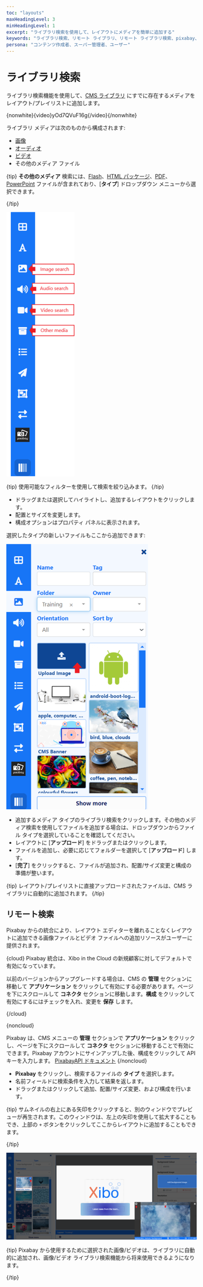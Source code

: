 ```yaml
---
toc: "layouts"
maxHeadingLevel: 3
minHeadingLevel: 1
excerpt: "ライブラリ検索を使用して、レイアウトにメディアを簡単に追加する"
keywords: "ライブラリ検索、リモート ライブラリ、リモート ライブラリ検索、pixabay、ファイルのアップロード"
persona: "コンテンツ作成者、スーパー管理者、ユーザー"
---
```


# ライブラリ検索

ライブラリ検索機能を使用して、[CMS ライブラリ](media_library.html) にすでに存在するメディアをレイアウト/プレイリストに追加します。

{nonwhite}{video}yOd7QVuF16g{/video}{/nonwhite}

ライブラリ メディアは次のものから構成されます:

- [画像](media_module_image.html)
- [オーディオ](media_module_audio.html)
- [ビデオ](media_module_video.html)
- その他のメディア ファイル

{tip}
**その他のメディア** 検索には、[Flash](media_module_flash.html)、[HTML パッケージ](media_module_htmlpackage)、[PDF](media_module_pdf.html)、[PowerPoint](media_module_powerpoint.html#content-3-upload-a-prepared-ppt-file-windows-players-only) ファイルが含まれており、[**タイプ**] ドロップダウン メニューから選択できます。

{/tip}

![ライブラリ検索](img/v4_layouts_library_search.png)

{tip}
使用可能なフィルターを使用して検索を絞り込みます。
{/tip}

- ドラッグまたは選択してハイライトし、追加するレイアウトをクリックします。
- 配置とサイズを変更します。
- 構成オプションはプロパティ パネルに表示されます。

選択したタイプの新しいファイルもここから追加できます:

![レイアウトにファイルをアップロード](img/v4_layouts_upload_file.png)

- 追加するメディア タイプのライブラリ検索をクリックします。その他のメディア検索を使用してファイルを追加する場合は、ドロップダウンからファイル タイプを選択していることを確認してください。
- レイアウトに [**アップロード**] をドラッグまたはクリックします。
- ファイルを追加し、必要に応じてフォルダーを選択して [**アップロード**] します。
- [**完了**] をクリックすると、ファイルが追加され、配置/サイズ変更と構成の準備が整います。

{tip}
レイアウト/プレイリストに直接アップロードされたファイルは、CMS ライブラリに自動的に追加されます。
{/tip}

## リモート検索

Pixabay からの統合により、レイアウト エディターを離れることなくレイアウトに追加できる画像ファイルとビデオ ファイルへの追加リソースがユーザーに提供されます。

{cloud}
Pixabay 統合は、Xibo in the Cloud の新規顧客に対してデフォルトで有効になっています。

以前のバージョンからアップグレードする場合は、CMS の **管理** セクションに移動して **アプリケーション** をクリックして有効にする必要があります。ページを下にスクロールして **コネクタ** セクションに移動します。**構成** をクリックして有効にするにはチェックを入れ、変更を **保存** します。

{/cloud}

{noncloud}

Pixabay は、CMS メニューの **管理** セクションで **アプリケーション** をクリックし、ページを下にスクロールして **コネクタ** セクションに移動することで有効にできます。Pixabay アカウントにサインアップした後、構成をクリックして API キーを入力します。 [PixabayAPI ドキュメント](https://pixabay.com/api/docs/)
{/noncloud}

- **Pixabay** をクリックし、検索するファイルの **タイプ** を選択します。
- 名前フィールドに検索条件を入力して結果を返します。
- ドラッグまたはクリックして追加、配置/サイズ変更、および構成を行います。

{tip}
サムネイルの右上にある矢印をクリックすると、別のウィンドウでプレビューが再生されます。このウィンドウは、左上の矢印を使用して拡大することもでき、上部の `+` ボタンをクリックしてここからレイアウトに追加することもできます。

{/tip}

![Pixabay 検索](img/v4_layouts_remote_search.png)

{tip}
Pixabay から使用するために選択された画像/ビデオは、ライブラリに自動的に追加され、画像/ビデオ ライブラリ検索機能から将来使用できるようになります。

{/tip}
